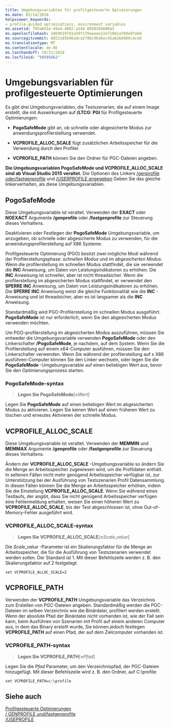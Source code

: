 ```yaml
---
title: Umgebungsvariablen für profilgesteuerte Optimierungen
ms.date: 03/14/2018
helpviewer_keywords:
- profile-guided optimizations, environment variables
ms.assetid: f95a6d1e-49a4-4802-a144-092026b600a3
ms.openlocfilehash: 2d69019f01a59f170aeeee22ef10b1af0de07a68
ms.sourcegitcommit: 6052185696adca270bc9bdbec45a626dd89cdcdd
ms.translationtype: MT
ms.contentlocale: de-DE
ms.lasthandoff: 10/31/2018
ms.locfileid: "50595662"
---
```

# <a name="environment-variables-for-profile-guided-optimizations"></a>Umgebungsvariablen für profilgesteuerte Optimierungen

Es gibt drei Umgebungsvariablen, die Testszenarien, die auf einem Image erstellt, die mit Auswirkungen auf **/LTCG: PGI** für Profilgesteuerte Optimierungen:

- **PogoSafeMode** gibt an, ob schnelle oder abgesicherte Modus zur anwendungsprofilerstellung verwendet.

- **VCPROFILE_ALLOC_SCALE** fügt zusätzlichen Arbeitsspeicher für die Verwendung durch den Profiler.

- **VCPROFILE_PATH** können Sie den Ordner für PGC-Dateien angeben.

**Die Umgebungsvariablen PogoSafeMode und VCPROFILE_ALLOC_SCALE sind ab Visual Studio 2015 veraltet.** Die Optionen des Linkers [/genprofile oder/fastgenprofile](genprofile-fastgenprofile-generate-profiling-instrumented-build.md) und [/USERPROFILE angegeben](useprofile.md) Geben Sie das gleiche linkerverhalten, als diese Umgebungsvariablen.

## <a name="pogosafemode"></a>PogoSafeMode

Diese Umgebungsvariable ist veraltet. Verwenden der **EXACT** oder **NOEXACT** Argumente **/genprofile** oder **/fastgenprofile** zur Steuerung dieses Verhaltens.

Deaktivieren oder Festlegen der **PogoSafeMode** Umgebungsvariable, um anzugeben, ob schnelle oder abgesicherte Modus zu verwenden, für die anwendungsprofilerstellung auf X86 Systeme.

Profilgesteuerte Optimierung (PGO) besitzt zwei mögliche Modi während der Profilerstellungsphase: *schnellen Modus* und *im abgesicherten Modus*. Wenn die profilerstellung im schnellen Modus stattfindet, die sie verwendet die **INC** Anweisung, um Daten von Leistungsindikatoren zu erhöhen. Die **INC** Anweisung ist schneller, aber ist nicht threadsicher. Wenn die profilerstellung im abgesicherten Modus stattfindet, er verwendet den **SPERRE INC** Anweisung, um Daten von Leistungsindikatoren zu erhöhen. Die **SPERRE INC** Anweisung weist die gleiche Funktionalität wie die **INC** -Anweisung und ist threadsicher, aber es ist langsamer als die **INC** Anweisung.

Standardmäßig wird PGO-Profilerstellung im schnellen Modus ausgeführt. **PogoSafeMode** ist nur erforderlich, wenn Sie den abgesicherten Modus verwenden möchten.

Um PGO-profilerstellung im abgesicherten Modus auszuführen, müssen Sie entweder die Umgebungsvariable verwenden **PogoSafeMode** oder den Linkerschalter **/PogoSafeMode**, je nachdem, auf dem System. Wenn Sie die Profilerstellung auf einem x64-Computer ausführen, müssen Sie den Linkerschalter verwenden. Wenn Sie während der profilerstellung auf x X86 ausführen-Computer können Sie den Linker wechseln, oder legen Sie die **PogoSafeMode** -Umgebungsvariable auf einen beliebigen Wert aus, bevor Sie den Optimierungsprozess starten.

### <a name="pogosafemode-syntax"></a>PogoSafeMode-syntax

> **Legen Sie PogoSafeMode**[**=**_Wert_]

Legen Sie **PogoSafeMode** auf einen beliebigen Wert im abgesicherten Modus zu aktivieren. Legen Sie keinen Wert auf einen früheren Wert zu löschen und erneutes Aktivieren der schnelle Modus.

## <a name="vcprofileallocscale"></a>VCPROFILE_ALLOC_SCALE

Diese Umgebungsvariable ist veraltet. Verwenden der **MEMMIN** und **MEMMAX** Argumente **/genprofile** oder **/fastgenprofile** zur Steuerung dieses Verhaltens.

Ändern der **VCPROFILE_ALLOC_SCALE** -Umgebungsvariable so ändern Sie die Menge an Arbeitsspeicher zugewiesen wird, um die Profildaten enthält. In seltenen Fällen nicht mehr genügend Arbeitsspeicher verfügbar ist, zur Unterstützung bei der Ausführung von Testszenarien Profil Datensammlung. In diesen Fällen können Sie die Menge an Arbeitsspeicher erhöhen, indem Sie die Einstellung **VCPROFILE_ALLOC_SCALE**. Wenn Sie während eines Testlaufs, der angibt, dass Sie nicht genügend Arbeitsspeicher verfügen eine Fehlermeldung erhalten, weisen Sie einen höheren Wert zu **VCPROFILE_ALLOC_SCALE**, bis der Test abgeschlossen ist, ohne Out-of-Memory-Fehler ausgeführt wird.

### <a name="vcprofileallocscale-syntax"></a>VCPROFILE_ALLOC_SCALE-syntax

> **Legen Sie VCPROFILE_ALLOC_SCALE**[__=__*Scale_value*]

Die *Scale_value* -Parameter ist ein Skalierungsfaktor für die Menge an Arbeitsspeicher, die für die Ausführung von Testszenarien verwendet werden sollen.  Der Standard ist 1. Mit dieser Befehlszeile werden z. B. den Skalierungsfaktor auf 2 festgelegt:

`set VCPROFILE_ALLOC_SCALE=2`

## <a name="vcprofilepath"></a>VCPROFILE_PATH

Verwenden der **VCPROFILE_PATH** Umgebungsvariable das Verzeichnis zum Erstellen von PGC-Dateien angeben. Standardmäßig werden die PGC-Dateien im selben Verzeichnis wie die Binärdatei, profiliert werden erstellt. Wenn der absolute Pfad der Binärdatei nicht vorhanden ist, wie der Fall sein kann, beim Ausführen von Szenarien mit Profil auf einem anderen Computer aus, in dem das Binary erstellt wurde, Sie können jedoch festlegen **VCPROFILE_PATH** auf einen Pfad, der auf dem Zielcomputer vorhanden ist.

### <a name="vcprofilepath-syntax"></a>VCPROFILE_PATH-syntax

> **Legen Sie VCPROFILE_PATH**[**=**_Pfad_]

Legen Sie die *Pfad* Parameter, um den Verzeichnispfad, der PGC-Dateien hinzugefügt. Mit dieser Befehlszeile wird z. B. den Ordner, auf C:\profile:

`set VCPROFILE_PATH=c:\profile`

## <a name="see-also"></a>Siehe auch

[Profilgesteuerte Optimierungen](../../build/reference/profile-guided-optimizations.md)<br/>
[/ GENPROFILE und/fastgenprofile](genprofile-fastgenprofile-generate-profiling-instrumented-build.md)<br/>
[/USEPROFILE](useprofile.md)<br/>
